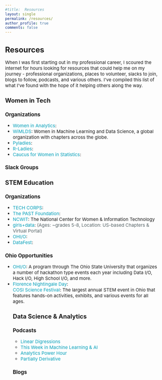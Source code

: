 ```yaml
---
#title:  Resources
layout: single
permalink: /resources/
author_profile: true
comments: false
---
```


<h1 style="font-size:25px;">Resources</h1>
<p style="font-size:15px;">
When I was first starting out in my professional career, I scoured the internet for hours looking for resources that could help me on my journey - professional organizations, places to volunteer, slacks to join, blogs to follow, podcasts, and various others. I've compiled this list of what I've found with the hope of it helping others along the way.
</p>

<h2 style="font-size:20px;">Women in Tech</h2>

<h3 style="font-size:17px;">Organizations</h3>

<p style="font-size:15px;">
   <ul style="font-size:15px;">
      <li style="font-size:15px;"><a href="https://womeninanalytics.com" style="text-decoration: none; color:#039fb9">Women in Analytics</a>: </li>
      <li style="font-size:15px;"><a href="https://wimdls.org" style="text-decoration: none; color:#039fb9">WiMLDS</a>: Women in Machine Learning and Data Science, a global organization with chapters across the globe.</li>
      <li style="font-size:15px;"><a href="https://pyladies.com/" style="text-decoration: none; color:#039fb9">Pyladies</a>: </li>
      <li style="font-size:15px;"><a href="https://rladies.org/" style="text-decoration: none; color:#039fb9">R-Ladies</a>: </li>
      <li style="font-size:15px;"><a href="https://cwstat.org/" style="text-decoration: none; color:#039fb9">Caucus for Women in Statistics</a>: </li>
   </ul>
</p>

<h3 style="font-size:17px;">Slack Groups</h3>


<h2 style="font-size:20px;">STEM Education</h2>
<h3 style="font-size:17px;">Organizations</h3>
<p style="font-size:15px;">
   <ul style="font-size:15px;">
      <li style="font-size:15px;"><a href="https://techcorps.org" style="text-decoration: none; color:#039fb9">TECH CORPS</a>: </li>
      <li style="font-size:15px;"><a href="https://pastfoundation.org/" style="text-decoration: none; color:#039fb9">The PAST Foundation</a>: </li>
      <li style="font-size:15px;"><a href="https://ncwit.org/" style="text-decoration: none; color:#039fb9">NCWIT</a>: The National Center for Women & Information Technology</li>
      <li style="font-size:15px;"><a href="https://girlsplusdata.org" style="text-decoration: none; color:#039fb9">girls+data</a>: <span style="color:#566366"> (Ages: ~grades 5-8, Location: US-based Chapters & Virtual Portal)</span></li>
      <li style="font-size:15px;"><a href="https://hack.osu.edu/" style="text-decoration: none; color:#039fb9">OHI/O</a>: </li>
      <li style="font-size:15px;"><a href="https://ww2.amstat.org/education/datafest/" style="text-decoration: none; color:#039fb9">DataFest</a>: </li>

   </ul>
</p>

<h3 style="font-size:17px;">Ohio Opportunities</h3>
<p style="font-size:15px;">
   <ul style="font-size:15px;">
      <li style="font-size:15px;"><a href="https://hack.osu.edu/" style="text-decoration: none; color:#039fb9">OHI/O</a>: A program through The Ohio State University that organizes a number of hackathon type events each year including Data I/O, Hack I/O, High School I/O, and more.</li>
      <li style="font-size:15px;"><a href="" style="text-decoration: none; color:#039fb9">Florence Nightingale Day</a>: </li
      <li style="font-size:15px;"><a href="https://cosiscifest.org/" style="text-decoration: none; color:#039fb9">COSI Science Festival</a>: The largest annual STEM event in Ohio that features hands-on activities, exhibits, and various events for all ages. </li
   </ul>
</p>


<h2 style="font-size:20px;">
   Data Science & Analytics
</h2>

<h3 style="font-size:17px;">
  Podcasts
</h3>
<p style="font-size:15px;">
   <ul style="font-size:15px;">
      <li style="font-size:15px;"><a href="http://lineardigressions.com/" style="text-decoration: none; color:#039fb9">Linear Digressions</a></li>
      <li style="font-size:15px;"><a href="https://twimlai.com/" style="text-decoration: none; color:#039fb9">This Week in Machine Learning & AI</a></li>
      <li style="font-size:15px;"><a href="https://analyticshour.io/" style="text-decoration: none; color:#039fb9">Analytics Power Hour</a></li>
      <li style="font-size:15px;"><a href="http://partiallyderivative.com/" style="text-decoration: none; color:#039fb9">Partially Derivative</a></li>

   </ul>
</p>

<h3 style="font-size:17px;">
  Blogs
</h3>
